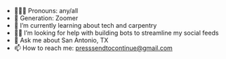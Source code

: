 - 🧑🏻‍💻 Pronouns: any/all
- 🐰 Generation: Zoomer
- 🌱 I’m currently learning about tech and carpentry
- 🙏🏽 I’m looking for help with building bots to streamline my social feeds
- 💬 Ask me about San Antonio, TX
- 📫 How to reach me: presssendtocontinue@gmail.com

<!--
**vrycoolthx/vrycoolthx** is a ✨ _special_ ✨ repository because its `README.md` (this file) appears on your GitHub profile.

Here are some ideas to get you started:


-->
